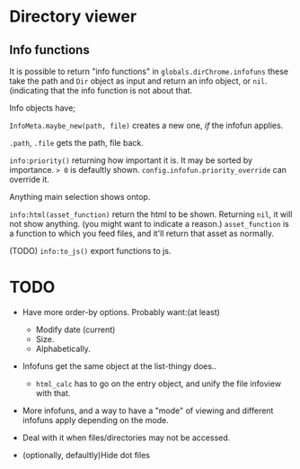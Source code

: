 # Directory viewer

## Info functions
It is possible to return "info functions" in `globals.dirChrome.infofuns`
these take the path and `Dir` object as input and return an info object, or
`nil`.(indicating that the info function is not about that.

Info objects have;

`InfoMeta.maybe_new(path, file)` creates a new one, *if*
the infofun applies.

`.path`, `.file` gets the path, file back.

`info:priority()` returning how important it is.
It may be sorted by importance. `> 0` is defaultly shown.
`config.infofun.priority_override` can override it.

Anything main selection shows ontop.

`info:html(asset_function)` return the html to be shown. Returning `nil`,
it will not show anything. (you might want to indicate a reason.)
`asset_function` is a function to which you feed files, and it'll
return that asset as normally.

(TODO) `info:to_js()` export functions to js.

# TODO

* Have more order-by options. Probably want:(at least)
  + Modify date (current)
  + Size.
  + Alphabetically.

* Infofuns get the same object at the list-thingy does..
  
  + `html_calc` has to go on the entry object, and unify the file
    infoview with that.

* More infofuns, and a way to have a "mode" of viewing and different
  infofuns apply depending on the mode.
  
* Deal with it when files/directories may not be accessed.

* (optionally, defaultly)Hide dot files
